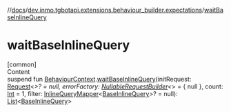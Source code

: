 //[docs](../../index.md)/[dev.inmo.tgbotapi.extensions.behaviour_builder.expectations](index.md)/[waitBaseInlineQuery](wait-base-inline-query.md)



# waitBaseInlineQuery  
[common]  
Content  
suspend fun [BehaviourContext](../dev.inmo.tgbotapi.extensions.behaviour_builder/-behaviour-context/index.md).[waitBaseInlineQuery](wait-base-inline-query.md)(initRequest: [Request](../dev.inmo.tgbotapi.requests.abstracts/-request/index.md)<*>? = null, errorFactory: [NullableRequestBuilder](index.md#%5Bdev.inmo.tgbotapi.extensions.behaviour_builder.expectations%2FNullableRequestBuilder%2F%2F%2FPointingToDeclaration%2F%5D%2FClasslikes%2F625018081)<*> = { null }, count: [Int](https://kotlinlang.org/api/latest/jvm/stdlib/kotlin/-int/index.html) = 1, filter: [InlineQueryMapper](index.md#%5Bdev.inmo.tgbotapi.extensions.behaviour_builder.expectations%2FInlineQueryMapper%2F%2F%2FPointingToDeclaration%2F%5D%2FClasslikes%2F625018081)<[BaseInlineQuery](../dev.inmo.tgbotapi.types.InlineQueries.query/-base-inline-query/index.md)>? = null): [List](https://kotlinlang.org/api/latest/jvm/stdlib/kotlin.collections/-list/index.html)<[BaseInlineQuery](../dev.inmo.tgbotapi.types.InlineQueries.query/-base-inline-query/index.md)>  



